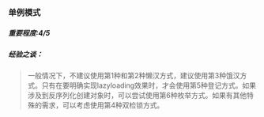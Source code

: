 ### 单例模式
##### 重要程度:4/5
##### 经验之谈：
> 一般情况下，不建议使用第1种和第2种懒汉方式，建议使用第3种饿汉方式。只有在要明确实现lazyloading效果时，才会使用第5种登记方式。如果涉及到反序列化创建对象时，可以尝试使用第6种枚举方式。如果有其他特殊的需求，可以考虑使用第4种双检锁方式。